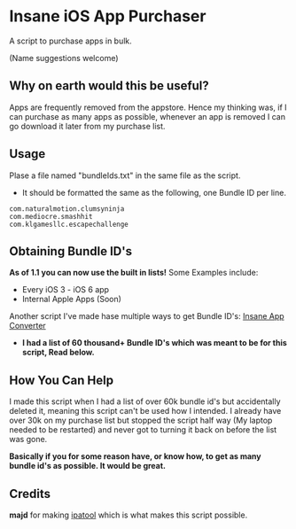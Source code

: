 # Insane iOS App Purchaser

A script to purchase apps in bulk.

(Name suggestions welcome)

## Why on earth would this be useful?

Apps are frequently removed from the appstore. Hence my thinking was, if I can purchase as many apps as possible, whenever an app is removed I can go download it later from my purchase list.

## Usage

Plase a file named "bundleIds.txt" in the same file as the script.
* It should be formatted the same as the following, one Bundle ID per line.
```
com.naturalmotion.clumsyninja
com.mediocre.smashhit
com.klgamesllc.escapechallenge
```

## Obtaining Bundle ID's
**As of 1.1 you can now use the built in lists!** Some Examples include:
- Every iOS 3 - iOS 6 app
- Internal Apple Apps (Soon)

Another script I've made hase multiple ways to get Bundle ID's: [Insane App Converter](https://github.com/disfordottie/insaneAppConverter)

* **I had a list of 60 thousand+ Bundle ID's which was meant to be for this script, Read below.**

## How You Can Help
I made this script when I had a list of over 60k bundle id's but accidentally deleted it, meaning this script can't be used how I intended. I already have over 30k on my purchase list but stopped the script half way (My laptop needed to be restarted) and never got to turning it back on before the list was gone.

**Basically if you for some reason have, or know how, to get as many bundle id's as possible. It would be great.**

## Credits
**majd** for making [ipatool](https://github.com/majd/ipatool) which is what makes this script possible.
